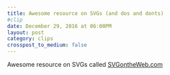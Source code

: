 ```yaml
---
title: Awesome resource on SVGs (and dos and donts)
#clip
date: December 29, 2016 at 06:00PM
layout: post
category: clips
crosspost_to_medium: false
---
```

Awesome resource on SVGs called [SVGontheWeb.com](https://t.co/oXoruvNQ7x)